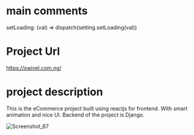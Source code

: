 # main comments
setLoading: (val) => dispatch(setting.setLoading(val))

# Project Url 
https://swivel.com.ng/

# project description
 This is the eCommerce project built using reactjs for frontend.
 With smart animation and nice UI.
 Backend of the project is Django.
 
 ![Screenshot_67](https://user-images.githubusercontent.com/52229166/75455065-7cc56b00-592b-11ea-8734-d429ab204a6b.png)
 
